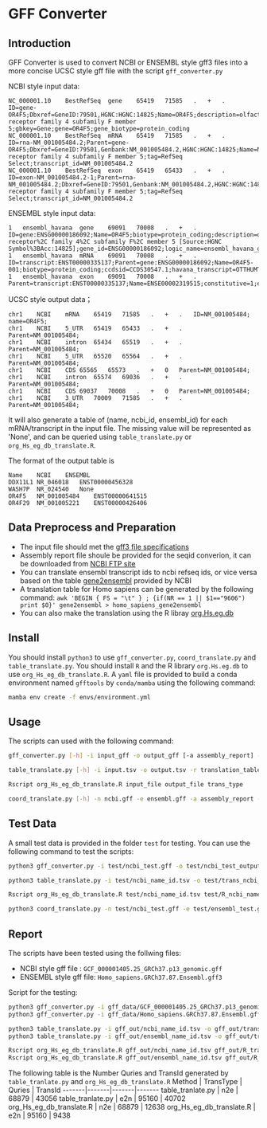 # GFF Converter

## Introduction

GFF Converter is used to convert NCBI or ENSEMBL style gff3 files into a more concise UCSC style gff file with the script `gff_converter.py`

NCBI style input data:
```
NC_000001.10	BestRefSeq	gene	65419	71585	.	+	.	ID=gene-OR4F5;Dbxref=GeneID:79501,HGNC:HGNC:14825;Name=OR4F5;description=olfactory receptor family 4 subfamily F member 5;gbkey=Gene;gene=OR4F5;gene_biotype=protein_coding
NC_000001.10	BestRefSeq	mRNA	65419	71585	.	+	.	ID=rna-NM_001005484.2;Parent=gene-OR4F5;Dbxref=GeneID:79501,Genbank:NM_001005484.2,HGNC:HGNC:14825;Name=NM_001005484.2;gbkey=mRNA;gene=OR4F5;product=olfactory receptor family 4 subfamily F member 5;tag=RefSeq Select;transcript_id=NM_001005484.2
NC_000001.10	BestRefSeq	exon	65419	65433	.	+	.	ID=exon-NM_001005484.2-1;Parent=rna-NM_001005484.2;Dbxref=GeneID:79501,Genbank:NM_001005484.2,HGNC:HGNC:14825;gbkey=mRNA;gene=OR4F5;product=olfactory receptor family 4 subfamily F member 5;tag=RefSeq Select;transcript_id=NM_001005484.2
```

ENSEMBL style input data:
```
1	ensembl_havana	gene	69091	70008	.	+	.	ID=gene:ENSG00000186092;Name=OR4F5;biotype=protein_coding;description=olfactory receptor%2C family 4%2C subfamily F%2C member 5 [Source:HGNC Symbol%3BAcc:14825];gene_id=ENSG00000186092;logic_name=ensembl_havana_gene;version=4
1	ensembl_havana	mRNA	69091	70008	.	+	.	ID=transcript:ENST00000335137;Parent=gene:ENSG00000186092;Name=OR4F5-001;biotype=protein_coding;ccdsid=CCDS30547.1;havana_transcript=OTTHUMT00000003223;havana_version=1;tag=basic;transcript_id=ENST00000335137;version=3
1	ensembl_havana	exon	69091	70008	.	+	.	Parent=transcript:ENST00000335137;Name=ENSE00002319515;constitutive=1;ensembl_end_phase=-1;ensembl_phase=0;exon_id=ENSE00002319515;rank=1;version=1
```

UCSC style output data；
```
chr1	NCBI	mRNA	65419	71585	.	+	.	ID=NM_001005484; name=OR4F5;
chr1	NCBI	5_UTR	65419	65433	.	+	.	Parent=NM_001005484;
chr1	NCBI	intron	65434	65519	.	+	.	Parent=NM_001005484;
chr1	NCBI	5_UTR	65520	65564	.	+	.	Parent=NM_001005484;
chr1	NCBI	CDS	65565	65573	.	+	0	Parent=NM_001005484;
chr1	NCBI	intron	65574	69036	.	+	.	Parent=NM_001005484;
chr1	NCBI	CDS	69037	70008	.	+	0	Parent=NM_001005484;
chr1	NCBI	3_UTR	70009	71585	.	+	.	Parent=NM_001005484;
```

It will also generate a table of (name, ncbi_id, ensembl_id) for each mRNA/transcript in  the input file. 
The missing value will be represented as 'None', and can be queried using `table_translate.py` or `org_Hs_eg_db_translate.R`.

The format of the output table is 
```
Name	NCBI	ENSEMBL
DDX11L1	NR_046018	ENST00000456328
WASH7P	NR_024540	None
OR4F5	NM_001005484	ENST00000641515
OR4F29	NM_001005221	ENST00000426406
```

## Data Preprocess and Preparation

* The input file should met the [gff3 file specifications](https://www.ncbi.nlm.nih.gov/genbank/genomes_gff/)
* Assembly report file shoule be provided for the seqid converion, it can be downloaded from [NCBI FTP site](https://ftp.ncbi.nlm.nih.gov/genomes/all/GCF/000/001/405/GCF_000001405.25_GRCh37.p13/)
* You can translate ensembl transcript ids to ncbi refseq ids, or vice versa based on the table [gene2ensembl](https://ftp.ncbi.nlm.nih.gov/gene/DATA/) provided by NCBI
* A translation table for Homo sapiens can be generated by the following command:
`awk 'BEGIN { FS = "\t" } ; {if(NR == 1 || $1=="9606") print $0}' gene2ensembl > homo_sapiens_gene2ensembl`
* You can also make the translation using the R libray [org.Hs.eg.db](https://bioconductor.org/packages/release/data/annotation/html/org.Hs.eg.db.html)

## Install

You should install `python3` to use `gff_converter.py`, `coord_translate.py` and `table_translate.py`.
You should install `R` and the R library `org.Hs.eg.db` to use `org_Hs_eg_db_translate.R`.
A `yaml` file is provided to build a conda environment named `gfftools` by `conda/mamba` using the following command:

```bash
mamba env create -f envs/environment.yml
```

## Usage

The scripts can used with the following command:

```bash
gff_converter.py [-h] -i input_gff -o output_gff [-a assembly_report] -t output_name_id_table -s gff_style [--add_intron] [--add_utr]

table_translate.py [-h] -i input.tsv -o output.tsv -r translation_table [-t trans_type]

Rscript org_Hs_eg_db_translate.R input_file output_file trans_type

coord_translate.py [-h] -n ncbi.gff -e ensembl.gff -a assembly_report -o output.tsv
```


## Test Data

A small test data is provided in the folder `test` for testing. You can use the following command to test the scripts:

```bash
python3 gff_converter.py -i test/ncbi_test.gff -o test/ncbi_test_output.gff -a data/GCF_000001405.25_GRCh37.p13_assembly_report.txt -t test/ncbi_name_id.tsv -s NCBI  --add_intron --add_utr

python3 table_translate.py -i test/ncbi_name_id.tsv -o test/trans_ncbi_name_id.tsv  -r data/homo_sapiens_gene2ensembl -t n2e

Rscript org_Hs_eg_db_translate.R test/ncbi_name_id.tsv test/R_ncbi_name_id.tsv n2e

python3 coord_translate.py -n test/ncbi_test.gff -e test/ensembl_test.gff3 -a data/GCF_000001405.25_GRCh37.p13_assembly_report.txt -o test/trans_coord_id.tsv
```

## Report

The scripts have been tested using the follwing files:

* NCBI style gff file : `GCF_000001405.25_GRCh37.p13_genomic.gff`
* ENSEMBL style gff file: `Homo_sapiens.GRCh37.87.Ensembl.gff3`

Script  for the testing:

```bash
python3 gff_converter.py -i gff_data/GCF_000001405.25_GRCh37.p13_genomic.gff -o gff_out/NCBI_output.gff -a data/GCF_000001405.25_GRCh37.p13_assembly_report.txt -t  gff_out/ncbi_name_id.tsv -s NCBI --add_intron --add_utr
python3 gff_converter.py -i gff_data/Homo_sapiens.GRCh37.87.Ensembl.gff3  -o gff_out/ENSEMBL_output.gff -a data/GCF_000001405.25_GRCh37.p13_assembly_report.txt -t  gff_out/ensembl_name_id.tsv -s ENSEMBL --add_intron --add_utr

python3 table_translate.py -i gff_out/ncbi_name_id.tsv -o gff_out/trans_ncbi_name_id.tsv  -r data/homo_sapiens_gene2ensembl -t n2e 
python3 table_translate.py -i gff_out/ensembl_name_id.tsv -o gff_out/trans_ensembl_name_id.tsv -r data/homo_sapiens_gene2ensembl -t e2n

Rscript org_Hs_eg_db_translate.R gff_out/ncbi_name_id.tsv gff_out/R_trans_ncbi_name_id.tsv n2e
Rscript org_Hs_eg_db_translate.R gff_out/ensembl_name_id.tsv gff_out/R_trans_ensembl_name_id.tsv e2n
```

The following table is the Number Quries and TransId generated by `table_tranlate.py` and `org_Hs_eg_db_translate.R`
Method | TransType | Quries | TransId 
-------|-------|-------|-------
table_tranlate.py | n2e | 68879 | 43056
table_tranlate.py | e2n | 95160 | 40702
org_Hs_eg_db_translate.R | n2e | 68879 | 12638
org_Hs_eg_db_translate.R | e2n | 95160 | 9438
